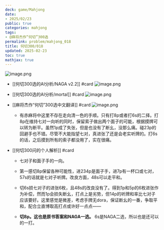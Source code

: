 ```yaml
---
deck: game/Mahjong
date:
- 2025/02/23
public: true
categories: mahjong
tags:
- @麻将杰作“何切”300选
permalink: problem/mahjong_018
title: 何切300/018
updated: 2025-02-23
toc: true
mathjax: true
---
```


![image.png](/assets/image_1740284249215_0.png)

  + [[何切300选的AI分析/NAGA v2.2]] #card
![image.png](/assets/image_1740284256497_0.png)

  + [[何切300选的AI分析/mortal]] #card
![image.png](/assets/image_1740284263326_0.png)

  + [[麻将杰作“何切”300选中文翻译]] #card
![image.png](/assets/image_1740284280922_0.png)

    + 有赤麻将中这里不存在走向清一色的手顺。只有打8p或者打6s的二择。打8p在维持七对一向听的同时，保留索子做出两个面子的可能，根据摸牌可以转为断平。虽然1p成了失张，但是也没有了断幺，没那么痛。碰23p的回避手也不错。尽管不大能指望七对，真进张了还是会老实听牌的。打6s的话，之后摸到所有的索子都没用了，实在很痛。

  + [[何切300问的个人解析]] #card
    + 七对子和面子手的一向。

    + 第一感切8p保留各种可能性，进234p是面子手，进7p有一杯口或七对，57s的话就是七对子听牌。改良方面，48s可以走平和。

    + 切6s损七对子的进张6枚，且48s的改良没有了。得到1p和5p的6枚进张作为补偿，然而1p会损失断幺，打点上是劣势，但14p的听牌和率比七对子应该要好。这里感觉是微差，考虑手牌无dora，保证断幺的一番，争取平和，配合立直博取高打点或许好一点点——

    + **切8p。这也是原书答案和NAGA一选。** 6s是NAGA二选，所以也是还可以的一打。
